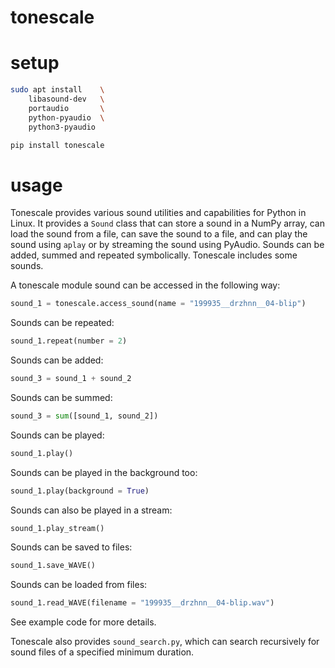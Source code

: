 # tonescale

# setup

```Bash
sudo apt install    \
    libasound-dev   \
    portaudio       \
    python-pyaudio  \
    python3-pyaudio

pip install tonescale
```

# usage

Tonescale provides various sound utilities and capabilities for Python in Linux. It provides a `Sound` class that can store a sound in a NumPy array, can load the sound from a file, can save the sound to a file, and can play the sound using `aplay` or by streaming the sound using PyAudio. Sounds can be added, summed and repeated symbolically. Tonescale includes some sounds.

A tonescale module sound can be accessed in the following way:

```Python
sound_1 = tonescale.access_sound(name = "199935__drzhnn__04-blip")
```

Sounds can be repeated:

```Python
sound_1.repeat(number = 2)
```

Sounds can be added:

```Python
sound_3 = sound_1 + sound_2
```

Sounds can be summed:

```Python
sound_3 = sum([sound_1, sound_2])
```

Sounds can be played:

```Python
sound_1.play()
```

Sounds can be played in the background too:

```Python
sound_1.play(background = True)
```

Sounds can also be played in a stream:

```Python
sound_1.play_stream()
```

Sounds can be saved to files:

```Python
sound_1.save_WAVE()
```

Sounds can be loaded from files:

```Python
sound_1.read_WAVE(filename = "199935__drzhnn__04-blip.wav")
```

See example code for more details.

Tonescale also provides `sound_search.py`, which can search recursively for sound files of a specified minimum duration.
